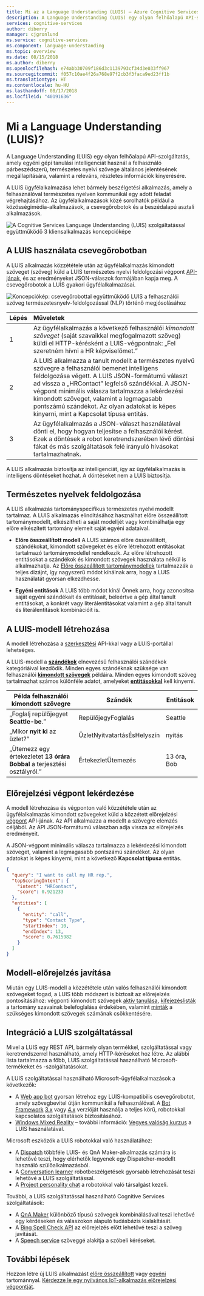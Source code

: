 ```yaml
---
title: Mi az a Language Understanding (LUIS) – Azure Cognitive Services | Microsoft Docs
description: A Language Understanding (LUIS) egy olyan felhőalapú API-szolgáltatás, amely egyéni gépi tanulási intelligenciát használ a felhasználó párbeszédszerű, természetes nyelvi szövege általános jelentésének megállapítására, valamint a releváns, részletes információk kinyerésére. A LUIS ügyfélalkalmazása lehet bármely beszélgetési alkalmazás, amely a felhasználóval természetes nyelven kommunikál egy adott feladat végrehajtásához. Az ügyfélalkalmazások közé sorolhatók például a közösségimédia-alkalmazások, a csevegőrobotok és a beszédalapú asztali alkalmazások.
services: cognitive-services
author: diberry
manager: cjgronlund
ms.service: cognitive-services
ms.component: language-understanding
ms.topic: overview
ms.date: 08/15/2018
ms.author: diberry
ms.openlocfilehash: e74abb30709f186d3c1139793cf34d3e033ff967
ms.sourcegitcommit: f057c10ae4f26a768e97f2cb3f3faca9ed23ff1b
ms.translationtype: HT
ms.contentlocale: hu-HU
ms.lasthandoff: 08/17/2018
ms.locfileid: "40191636"
---
```

# <a name="what-is-language-understanding-luis"></a>Mi a Language Understanding (LUIS)?

A Language Understanding (LUIS) egy olyan felhőalapú API-szolgáltatás, amely egyéni gépi tanulási intelligenciát használ a felhasználó párbeszédszerű, természetes nyelvi szövege általános jelentésének megállapítására, valamint a releváns, részletes információk kinyerésére. 

A LUIS ügyfélalkalmazása lehet bármely beszélgetési alkalmazás, amely a felhasználóval természetes nyelven kommunikál egy adott feladat végrehajtásához. Az ügyfélalkalmazások közé sorolhatók például a közösségimédia-alkalmazások, a csevegőrobotok és a beszédalapú asztali alkalmazások.  

![A Cognitive Services Language Understanding (LUIS) szolgáltatással együttműködő 3 kliensalkalmazás koncepcióképe](./media/luis-overview/luis-entry-point.png "A Cognitive Services Language Understanding (LUIS) szolgáltatással együttműködő 3 kliensalkalmazás koncepcióképe")

## <a name="use-luis-in-a-chat-bot"></a>A LUIS használata csevegőrobotban

<a name="Accessing-LUIS"></a>

A LUIS alkalmazás közzététele után az ügyfélalkalmazás kimondott szöveget (szöveg) küld a LUIS természetes nyelvi feldolgozási végpont [API-jának][endpoint-apis], és az eredményeket JSON-válaszok formájában kapja meg. A csevegőrobotok a LUIS gyakori ügyfélalkalmazásai.


![Koncepciókép: csevegőrobottal együttműködő LUIS a felhasználói szöveg természetesnyelv-feldolgozással (NLP) történő megjósolásához](./media/luis-overview/luis-overview-process-2.png "Koncepciókép: csevegőrobottal együttműködő LUIS a felhasználói szöveg természetesnyelv-feldolgozással (NLP) történő megjósolásához")

|Lépés|Műveletek|
|:--|:--|
|1|Az ügyfélalkalmazás a következő felhasználói _kimondott szöveget_ (saját szavaikkal megfogalmazott szöveg) küldi el HTTP-kérésként a LUIS-végpontnak: „Fel szeretném hívni a HR képviselőmet.”|
|2|A LUIS alkalmazza a tanult modellt a természetes nyelvű szövegre a felhasználói bemenet intelligens feldolgozása végett. A LUIS JSON-formátumú választ ad vissza a „HRContact” legfelső szándékkal. A JSON-végpont minimális válasza tartalmazza a lekérdezési kimondott szöveget, valamint a legmagasabb pontszámú szándékot. Az olyan adatokat is képes kinyerni, mint a Kapcsolat típusa entitás.|
|3|Az ügyfélalkalmazás a JSON-választ használatával dönti el, hogy hogyan teljesítse a felhasználói kérést. Ezek a döntések a robot keretrendszerében lévő döntési fákat és más szolgáltatások felé irányuló hívásokat tartalmazhatnak. |

A LUIS alkalmazás biztosítja az intelligenciát, így az ügyfélalkalmazás is intelligens döntéseket hozhat. A döntéseket nem a LUIS biztosítja. 

<!--

### Example of JSON endpoint response

The minimum JSON endpoint response contains the query utterance, and the top scoring intent. It can also extract data such as the following **Contact Type** entity. 

```JSON
{
  "query": "I want to call my HR rep.",
  "topScoringIntent": {
    "intent": "HRContact",
    "score": 0.921233
  },
  "entities": [
    {
      "entity": "call",
      "type": "Contact Type",
      "startIndex": 10,
      "endIndex": 13,
      "score": 0.7615982
    }
  ]
}
```
-->

<a name="Key-LUIS-concepts"></a>
<a name="what-is-a-luis-model"></a>

## <a name="natural-language-processing"></a>Természetes nyelvek feldolgozása

A LUIS alkalmazás tartományspecifikus természetes nyelvi modellt tartalmaz. A LUIS alkalmazás elindításához használhat előre összeállított tartománymodellt, elkészítheti a saját modelljét vagy kombinálhatja egy előre elkészített tartomány elemeit saját egyéni adataival.

* **Előre összeállított modell** A LUIS számos előre összeállított, szándékokat, kimondott szövegeket és előre létrehozott entitásokat tartalmazó tartománymodellel rendelkezik. Az előre létrehozott entitásokat a szándékok és kimondott szövegek használata nélkül is alkalmazhatja. Az [Előre összeállított tartománymodellek](luis-how-to-use-prebuilt-domains.md) tartalmazzák a teljes dizájnt, így nagyszerű módot kínálnak arra, hogy a LUIS használatát gyorsan elkezdhesse.

* **Egyéni entitások** A LUIS több módot kínál Önnek arra, hogy azonosítsa saját egyéni szándékait és entitásait, beleértve a gép által tanult entitásokat, a konkrét vagy literálentitásokat valamint a gép által tanult és literálentitások kombinációit is.

## <a name="build-the-luis-model"></a>A LUIS-modell létrehozása
A modell létrehozása a [szerkesztési](https://aka.ms/luis-authoring-apis) API-kkal vagy a LUIS-portállal lehetséges.

A LUIS-modell a **[szándékok](luis-concept-intent.md)** elnevezésű felhasználói szándékok kategóriáival kezdődik. Minden egyes szándéknak szüksége van felhasználói **[kimondott szövegek](luis-concept-utterance.md)** példáira. Minden egyes kimondott szöveg tartalmazhat számos különféle adatot, amelyeket **[entitásokkal](luis-concept-entity-types.md)** kell kinyerni. 

|Példa felhasználói kimondott szövegre|Szándék|Entitások|
|-----------|-----------|-----------|
|„Foglalj repülőjegyet __Seattle-be__.”|RepülőjegyFoglalás|Seattle|
|„Mikor __nyit ki__ az üzlet?”|ÜzletNyitvatartásÉsHelyszín|nyitás|
|„Ütemezz egy értekezletet __13 órára__ __Bobbal__ a terjesztési osztályról.”|ÉrtekezletÜtemezés|13 óra, Bob|

<!--
## What is a natural language model?

A model begins with a list of general user intentions, called _intents_, such as "Book Flight" or "Contact Help Desk." You provide user's example text, called _example utterances_ for the intents. Then mark significant words or phrases in the utterance, called _entities_.


A model includes:

* **[intents](#intents)**: categories of user intentions (overall intended action or result)
* **[entities](#entities)**: specific types of data in utterances such as number, email, or name contained in text
* **[example utterances](#example-utterances)**: example text a user might enter in the client application

### Intents 

An [intent](luis-how-to-add-intents.md), short for _intention_, is a purpose or goal expressed in a user's utterance, such as booking a flight, paying a bill, or finding a news article. You create an intent for each action. A LUIS travel app may define an intent named "BookFlight." Each prediction query includes the top scored intent. 

The client application can use the top scoring intent to trigger an action. For example, when "BookFlight" intent is returned from LUIS, a client application could trigger an API call to an external service for booking a plane ticket.

### Entities

An [entity](luis-how-to-add-entities.md) represents detailed information found within the utterance that is relevant to the user's request. For example, in the utterance "Book a ticket to Paris",  a single ticket is requested, and "Paris" is a location. Two entities are found "a ticket" indicating a single ticket and "Paris" indicating the destination. 

After LUIS returns the entities found in the user’s utterance, the client application can use the list of entities as parameters to trigger an action. For example, booking a flight requires entities like the travel destination, date, and airline.
-->
<!--
### Example utterances

An example [utterance](luis-how-to-add-example-utterances.md) is text input from the user that the client application needs to understand. It may be a sentence, like "Book a ticket to Paris", or a fragment of a sentence, like "Booking" or "Paris flight." Utterances aren't always well-formed, and there can be many utterance variations for a particular intent. Add 10 to 20 example utterances to each intent and mark entities in every utterance.

|Example user utterance|Intent|Entities|
|-----------|-----------|-----------|
|"Book a flight to __Seattle__?"|BookFlight|Seattle|
|"When does your store __open__?"|StoreHoursAndLocation|open|
|"Schedule a meeting at __1pm__ with __Bob__ in Distribution"|ScheduleMeeting|1pm, Bob|
-->
## <a name="query-prediction-endpoint"></a>Előrejelzési végpont lekérdezése

A modell létrehozása és végponton való közzététele után az ügyfélalkalmazás kimondott szövegeket küld a közzétett előrejelzési [végpont](https://aka.ms/luis-endpoint-apis) API-jának. Az API alkalmazza a modellt a szövegre elemzés céljából. Az API JSON-formátumú válaszban adja vissza az előrejelzés eredményeit.  

A JSON-végpont minimális válasza tartalmazza a lekérdezési kimondott szöveget, valamint a legmagasabb pontszámú szándékot. Az olyan adatokat is képes kinyerni, mint a következő **Kapcsolat típusa** entitás. 

```JSON
{
  "query": "I want to call my HR rep.",
  "topScoringIntent": {
    "intent": "HRContact",
    "score": 0.921233
  },
  "entities": [
    {
      "entity": "call",
      "type": "Contact Type",
      "startIndex": 10,
      "endIndex": 13,
      "score": 0.7615982
    }
  ]
}
```

## <a name="improve-model-prediction"></a>Modell-előrejelzés javítása

Miután egy LUIS-modell a közzététele után valós felhasználói kimondott szövegeket fogad, a LUIS több módszert is biztosít az előrejelzés pontosításához: végponti kimondott szövegek [aktív tanulása](#active-learning), [kifejezéslisták](#phrase-lists) a tartomány szavainak belefoglalása érdekében, valamint [minták](#patterns) a szükséges kimondott szövegek számának csökkentésére.
<!--
### Active learning

In the [active learning](luis-how-to-review-endoint-utt.md) process, LUIS allows you to adapt the LUIS app to real-world utterances by selecting utterances it received at the endpoint for your review. You can accept or correct the endpoint prediction, retrain, and republish. LUIS learns quickly with this iterative process, taking the minimum amount of your time and effort. 

### Phrase lists 

LUIS provides [phrases lists](luis-concept-feature.md) so you can indicate important words or phrases of the model. LUIS uses these lists to add additional significance to those words and phrases that would otherwise not be found in the model.

### Patterns 

Patterns allow you to simplify an intent's utterance collection into common [templates](luis-concept-patterns.md) of word choice and word order. This allows LUIS to learn quicker by needing fewer example utterances for the intents. Patterns are a hybrid system of regular expressions and machine-learned expressions. 
-->
<a name="using-luis"></a>
<!--
## Authoring and accessing models
Author LUIS from the [authoring](https://aka.ms/luis-authoring-apis) APIs or from the LUIS portal. Query the published prediction endpoint of the model from the [endpoint](https://aka.ms/luis-endpoint-apis) APIs.
-->

## <a name="integrating-with-luis"></a>Integráció a LUIS szolgáltatással
Mivel a LUIS egy REST API, bármely olyan termékkel, szolgáltatással vagy keretrendszerrel használható, amely HTTP-kéréseket hoz létre. Az alábbi lista tartalmazza a főbb, LUIS szolgáltatással használható Microsoft-termékeket és -szolgáltatásokat.

A LUIS szolgáltatással használható Microsoft-ügyfélalkalmazások a következők:
* A [Web app bot](https://docs.microsoft.com/azure/bot-service/?view=azure-bot-service-3.0) gyorsan létrehoz egy LUIS-kompatibilis csevegőrobotot, amely szövegbevitel útján kommunikál a felhasználóval. A [Bot Framework][bot-framework] [3.x](https://github.com/Microsoft/BotBuilder) vagy [4.x](https://github.com/Microsoft/botbuilder-dotnet) verzióját használja a teljes körű, robotokkal kapcsolatos szolgáltatások biztosításához.
* [Windows Mixed Reality](https://docs.microsoft.com/windows/mixed-reality/) – további információ: [Vegyes valóság kurzus](https://docs.microsoft.com/windows/mixed-reality/mr-azure-303) a LUIS használatával. 

Microsoft eszközök a LUIS robotokkal való használatához:
* A [Dispatch](https://github.com/Microsoft/botbuilder-tools/tree/master/Dispatch) többféle LUIS- és QnA Maker-alkalmazás számára is lehetővé teszi, hogy elérhetők legyenek egy Dispatcher-modellt használó szülőalkalmazásból.
* A [Conversation learner](https://docs.microsoft.com/azure/cognitive-services/labs/conversation-learner/overview) robotbeszélgetések gyorsabb létrehozását teszi lehetővé a LUIS szolgáltatással.
* A [Project personality chat](https://docs.microsoft.com/azure/cognitive-services/project-personality-chat/overview) a robotokkal való társalgást kezeli.

További, a LUIS szolgáltatással használható Cognitive Services szolgáltatások:
* A [QnA Maker][qnamaker] különböző típusú szövegek kombinálásával teszi lehetővé egy kérdéseken és válaszokon alapuló tudásbázis kialakítását.
* A [Bing Spell Check API](../bing-spell-check/proof-text.md) az előrejelzés előtt lehetővé teszi a szöveg javítását. 
* A [Speech service](../Speech-Service/overview.md) szöveggé alakítja a szóbeli kéréseket. 



## <a name="next-steps"></a>További lépések

Hozzon létre új LUIS alkalmazást [előre összeállított](luis-get-started-create-app.md) vagy [egyéni](luis-quickstart-intents-only.md) tartománnyal. [Kérdezze le egy nyilvános IoT-alkalmazás előrejelzési végpontját](luis-get-started-cs-get-intent.md).

<!-- Reference-style links -->
[bot-framework]: https://docs.microsoft.com/bot-framework/
[flow]: https://docs.microsoft.com/connectors/luis/
[authoring-apis]: https://aka.ms/luis-authoring-api
[endpoint-apis]: https://aka.ms/luis-endpoint-apis
[qnamaker]: https://qnamaker.ai/